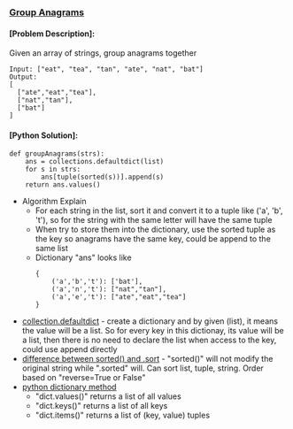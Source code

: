 ### **[Group Anagrams](https://leetcode.com/problems/group-anagrams/)**
#### **[Problem Description]:**
Given an array of strings, group anagrams together
```
Input: ["eat", "tea", "tan", "ate", "nat", "bat"]
Output:
[
  ["ate","eat","tea"],
  ["nat","tan"],
  ["bat"]
]
```

#### **[Python Solution]:**
```
def groupAnagrams(strs):
    ans = collections.defaultdict(list)
    for s in strs:
        ans[tuple(sorted(s))].append(s)
    return ans.values()
```
- Algorithm Explain
    - For each string in the list, sort it and convert it to a tuple like ('a', 'b', 't'), so for the string with the same letter will have the same tuple
    - When try to store them into the dictionary, use the sorted tuple as the key so anagrams have the same key, could be append to the same list
    - Dictionary "ans" looks like
        ```
        {  
            ('a','b','t'): ['bat'],  
            ('a','n','t'): ["nat","tan"],  
            ('a','e','t'): ["ate","eat","tea"]  
        } 
        ```
- [collection.defaultdict](https://docs.python.org/2/library/collections.html#collections.defaultdict) - create a dictionary and by given (list), it means the value will be a list. So for every key in this dictionay, its value will be a list, then there is no need to declare the list when access to the key, could use append directly
- [difference between sorted() and .sort](https://discuss.codecademy.com/t/what-is-the-difference-between-sort-and-sorted/349679) - "sorted()" will not modify the original string while ".sorted" will. Can sort list, tuple, string. Order based on "reverse=True or False"
- [python dictionary method](https://www.w3schools.com/python/python_ref_dictionary.asp)    
    - "dict.values()" returns a list of all values
    - "dict.keys()" returns a list of all keys
    - "dict.items()" returns a list of (key, value) tuples
